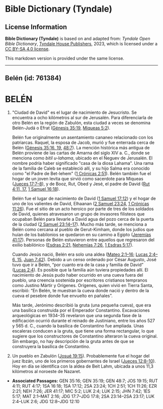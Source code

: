 # Bible Dictionary (Tyndale)

## License Information

**Bible Dictionary (Tyndale)** is based on and adapted from: _Tyndale Open Bible Dictionary_, [Tyndale House Publishers](https://tyndaleopenresources.com/), 2023, which is licensed under a [CC BY-SA 4.0 license](https://creativecommons.org/licenses/by-sa/4.0/legalcode.en).

This markdown version is provided under the same license.



--------------------------------

## Belén (id: 761384)

BELÉN
=====

1. "Ciudad de David" es el lugar de nacimiento de Jesucristo. Se encuentra a ocho kilómetros al sur de Jerusalén. Para diferenciarla de otro Belén en la región de Zabulón, esta ciudad a veces se denomina Belén\-Judá o Efrat ([Génesis 35:19,](https://ref.ly/Gen35:19) [Miqueas 5:2](https://ref.ly/Mic5:2)).

    Belén fue originalmente un asentamiento cananeo relacionado con los patriarcas. Raquel, la esposa de Jacob, murió y fue enterrada cerca de Belén ([Génesis 35:16, 19,](https://ref.ly/Gen35:16,Gen35:19) [48:7](https://ref.ly/Gen48:7)). La mención histórica más antigua de Belén proviene de las cartas de Amarna del siglo XIV a. C., donde se menciona como *bitil u\-lahama*, ubicado en el Neguev de Jerusalén. El nombre podría haber significado "casa de la diosa Lahama". Una rama de la familia de Caleb se estableció allí, y su hijo Salma era conocido como "el Padre de Bet\-lehem" ([1 Crónicas 2:51](https://ref.ly/1Chr2:51)). Belén también fue el hogar de un joven levita que sirvió como sacerdote para Miqueas ([Jueces 17:7–8](https://ref.ly/Judg17:7-Judg17:8)), y de Booz, Rut, Obed y Jesé, el padre de David ([Rut 4:11, 17,](https://ref.ly/Ruth4:11,Ruth4:17) [1 Samuel 16:18](https://ref.ly/1Sam16:18)).

    Belén fue el lugar de nacimiento de David ([1 Samuel 17:12](https://ref.ly/1Sam17:12)) y el hogar de uno de los valientes de David, Elhaanan ([2 Samuel 23:24,](https://ref.ly/2Sam23:24) [1 Crónicas 11:26](https://ref.ly/1Chr11:26)). Fue el sitio de un acto heroico por parte de tres de los soldados de David, quienes atravesaron un grupo de invasores filisteos que ocupaban Belén para llevarle a David agua del pozo cerca de la puerta de la ciudad ([2 Samuel 23:14–17](https://ref.ly/2Sam23:14-2Sam23:17)). Mucho más tarde, se menciona a Belén como cercana al pueblo de Gerut\-Kimham, donde los judíos que huían de los babilonios se quedaron en su camino a Egipto ([Jeremías 41:17](https://ref.ly/Jer41:17)). Personas de Belén estuvieron entre aquellos que regresaron del exilio babilónico ([Esdras 2:21,](https://ref.ly/Ezra2:21) [Nehemías 7:26,](https://ref.ly/Neh7:26) [1 Esdras 5:17](https://ref.ly/1Esd5:17)).

    Cuando Jesús nació, Belén era solo una aldea ([Mateo 2:1–16](https://ref.ly/Matt2:1-Matt2:16); [Lucas 2:4](https://ref.ly/Luke2:4-Luke2:6,Luke2:15)[–](https://ref.ly/Luke2:4-Luke2:6)[6, 15,](https://ref.ly/Luke2:4-Luke2:6,Luke2:15) [Juan 7:42](https://ref.ly/John7:42)). Debido a un censo ordenado por César Augusto, José tuvo que ir a Belén, “por cuanto era de la casa y familia de David” ([Lucas 2:4](https://ref.ly/Luke2:4)). Es posible que la familia aún tuviera propiedades allí. El nacimiento de Jesús pudo haber ocurrido en una cueva fuera del pueblo, una creencia sostenida por escritores cristianos tempranos como Justino Mártir y Orígenes. Orígenes, quien vivió en Tierra Santa, escribió: “En Belén, te muestran la cueva donde nació y dentro de la cueva el pesebre donde fue envuelto en pañales”.

    Más tarde, Jerónimo describió la gruta (una pequeña cueva), que era una basílica construida por el Emperador Constantino. Excavaciones arqueológicas en 1934–35 revelaron que una segunda fase de la edificación ocurrió durante el reinado de Justiniano, entre los años 527 y 565 d. C., cuando la basílica de Constantino fue ampliada. Unas escaleras conducen a la gruta, que tiene una forma rectangular, lo que sugiere que los constructores de Constantino alteraron la cueva original. Sin embargo, no hay descripción de la gruta antes de que se construyera la basílica de Constantino.

2. Un pueblo en Zabulón ([Josué 19:15](https://ref.ly/Josh19:15)). Probablemente fue el hogar del juez Ibzán, uno de los primeros gobernantes de Israel ([Jueces 12:8–10](https://ref.ly/Judg12:8-Judg12:10)). Hoy en día se identifica con la aldea de Beit Lahm, ubicada a unos 11,3 kilómetros al noroeste de Nazaret.

* **Associated Passages:** GEN 35:16; GEN 35:19; GEN 48:7; JOS 19:15; RUT 4:11; RUT 4:17; 1SA 16:18; 1SA 17:12; 2SA 23:24; 1CH 2:51; 1CH 11:26; EZR 2:21; NEH 7:26; JER 41:17; MIC 5:2; LUK 2:4; LUK 2:15; JHN 7:42; 1ES 5:17; MAT 2:1–MAT 2:16; JDG 17:7–JDG 17:8; 2SA 23:14–2SA 23:17; LUK 2:4–LUK 2:6; JDG 12:8–JDG 12:10

